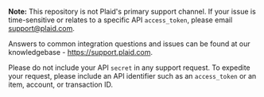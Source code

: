 **Note:** This repository is not Plaid's primary support channel. If your issue is time-sensitive or relates to a specific API `access_token`, please email support@plaid.com.

Answers to common integration questions and issues can be found at our knowledgebase - https://support.plaid.com.

Please do not include your API `secret` in any support request. To expedite your request, please include an API identifier such as an `access_token` or an item, account, or transaction ID.
